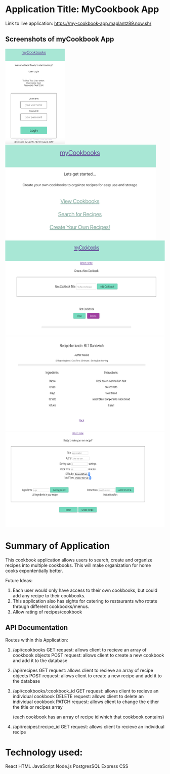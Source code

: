 # Application Title: MyCookbook App

Link to live application: https://my-cookbook-app.maplantz89.now.sh/

## Screenshots of myCookbook App

<img src="images/loginPage.png" height="300">

<img src="images/landingPage.png" height="300">

<img src="images/cookbookPage.png" height="300">

<img src="images/recipePage.png" height="300">

<img src="images/addForm.png" height="300">

# Summary of Application
This cookbook application allows users to search, create and organize recipes into multiple cookbooks. This will make organization for home cooks expontentially better. 

Future Ideas:

1. Each user would only have access to their own cookbooks, but could add any recipe to their cookbooks.
2. This application also has sights for catering to restaurants who rotate through different cookbooks/menus. 
3. Allow rating of recipes/cookbook 

## API Documentation
Routes within this Application:
1. /api/cookbooks
  GET request: allows client to recieve an array of cookbook objects
  POST request: allows client to create a new cookbook and add it to the database

2. /api/recipes
  GET request: allows client to recieve an array of recipe objects
  POST request: allows client to create a new recipe and add it to the database

3. /api/cookbooks/:cookbook_id
  GET request: allows client to recieve an individual cookbook
  DELETE request: allows client to delete an individual cookbook
  PATCH request: allows client to change the either the title or recipes array
   
    (each cookbook has an array of recipe id which that cookbook contains)

4. /api/recipes/:recipe_id
  GET request: allows client to recieve an individual recipe

# Technology used: 
React 
HTML
JavaScript
Node.js
PostgresSQL
Express
CSS
